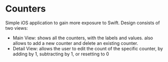 # Counters
Simple iOS application to gain more exposure to Swift. Design consists of two views:
* Main View: shows all the counters, with the labels and values. also allows to add a new counter and delete an existing counter.
* Detail View: allows the user to edit the count of the specific counter, by adding by 1, subtracting by 1, or resetting to 0
